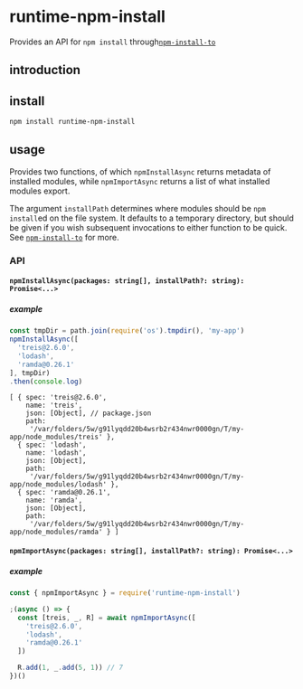 # runtime-npm-install

Provides an API for `npm install`
through[`npm-install-to`](https://github.com/raine/npm-install-to)

## introduction

## install

```sh
npm install runtime-npm-install
```

## usage

Provides two functions, of which `npmInstallAsync` returns metadata of installed
modules, while `npmImportAsync` returns a list of what installed modules export.

The argument `installPath` determines where modules should be `npm install`ed on
the file system. It defaults to a temporary directory, but should be given if
you wish subsequent invocations to either function to be quick. See
[`npm-install-to`](https://github.com/raine/npm-install-to/#caching) for more.

### API

#### `npmInstallAsync(packages: string[], installPath?: string): Promise<...>`

##### example

```js
const tmpDir = path.join(require('os').tmpdir(), 'my-app')
npmInstallAsync([
  'treis@2.6.0',
  'lodash',
  'ramda@0.26.1'
], tmpDir)
.then(console.log)
```

```
[ { spec: 'treis@2.6.0',
    name: 'treis',
    json: [Object], // package.json
    path:
     '/var/folders/5w/g91lyqdd20b4wsrb2r434nwr0000gn/T/my-app/node_modules/treis' },
  { spec: 'lodash',
    name: 'lodash',
    json: [Object],
    path:
     '/var/folders/5w/g91lyqdd20b4wsrb2r434nwr0000gn/T/my-app/node_modules/lodash' },
  { spec: 'ramda@0.26.1',
    name: 'ramda',
    json: [Object],
    path:
     '/var/folders/5w/g91lyqdd20b4wsrb2r434nwr0000gn/T/my-app/node_modules/ramda' } ]
```

#### `npmImportAsync(packages: string[], installPath?: string): Promise<...>`

##### example

```js
const { npmImportAsync } = require('runtime-npm-install')

;(async () => {
  const [treis, _, R] = await npmImportAsync([
    'treis@2.6.0',
    'lodash',
    'ramda@0.26.1'
  ])

  R.add(1, _.add(5, 1)) // 7
})()
```
